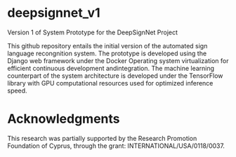 # deepsignnet_v1
Version 1 of System Prototype for the DeepSignNet Project

This github repository entails the initial version of the automated sign language recongnition system.
The prototype is developed using the Django web framework under the Docker Operating system virtualization for efficient continuous development andintegration. 
The machine learning counterpart of the system architecture is developed under the TensorFlow library with GPU computational resources used for optimized inference speed. 

# Acknowledgments
This research was partially supported by the Research Promotion Foundation of Cyprus, through the grant: INTERNATIONAL/USA/0118/0037.
